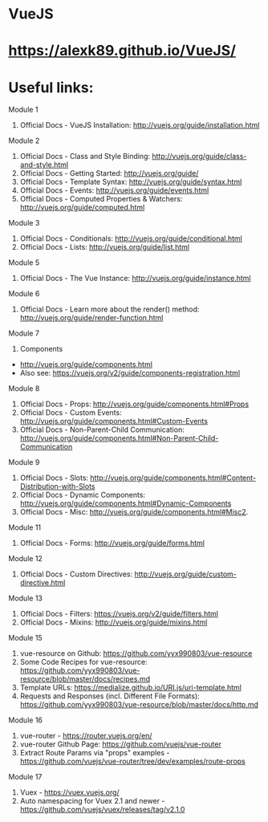 # VueJS
# https://alexk89.github.io/VueJS/

# Useful links:
Module 1
1. Official Docs - VueJS Installation: http://vuejs.org/guide/installation.html

Module 2
1. Official Docs - Class and Style Binding: http://vuejs.org/guide/class-and-style.html
2. Official Docs - Getting Started: http://vuejs.org/guide/
3. Official Docs - Template Syntax: http://vuejs.org/guide/syntax.html
4. Official Docs - Events: http://vuejs.org/guide/events.html
5. Official Docs - Computed Properties & Watchers: http://vuejs.org/guide/computed.html

Module 3
1. Official Docs - Conditionals: http://vuejs.org/guide/conditional.html
2. Official Docs - Lists: http://vuejs.org/guide/list.html

Module 5
1. Official Docs - The Vue Instance: http://vuejs.org/guide/instance.html

Module 6
1. Official Docs - Learn more about the render() method: http://vuejs.org/guide/render-function.html

Module 7 
1. Components
* http://vuejs.org/guide/components.html
* Also see: https://vuejs.org/v2/guide/components-registration.html

Module 8
1. Official Docs - Props: http://vuejs.org/guide/components.html#Props
2. Official Docs - Custom Events: http://vuejs.org/guide/components.html#Custom-Events
3. Official Docs - Non-Parent-Child Communication: http://vuejs.org/guide/components.html#Non-Parent-Child-Communication

Module 9
1. Official Docs - Slots: http://vuejs.org/guide/components.html#Content-Distribution-with-Slots
2. Official Docs - Dynamic Components: http://vuejs.org/guide/components.html#Dynamic-Components
3. Official Docs - Misc: http://vuejs.org/guide/components.html#Misc2.

Module 11
1. Official Docs - Forms: http://vuejs.org/guide/forms.html

Module 12
1. Official Docs - Custom Directives: http://vuejs.org/guide/custom-directive.html

Module 13
1. Official Docs - Filters: https://vuejs.org/v2/guide/filters.html
2. Official Docs - Mixins: http://vuejs.org/guide/mixins.html

Module 15
1. vue-resource on Github: https://github.com/yyx990803/vue-resource
2. Some Code Recipes for vue-resource: https://github.com/yyx990803/vue-resource/blob/master/docs/recipes.md
3. Template URLs: https://medialize.github.io/URI.js/uri-template.html
4. Requests and Responses (incl. Different File Formats): https://github.com/yyx990803/vue-resource/blob/master/docs/http.md

Module 16
1. vue-router - https://router.vuejs.org/en/
2. vue-router Github Page: https://github.com/vuejs/vue-router
3. Extract Route Params via "props" examples - https://github.com/vuejs/vue-router/tree/dev/examples/route-props

Module 17
1. Vuex - https://vuex.vuejs.org/
2. Auto namespacing for Vuex 2.1 and newer - https://github.com/vuejs/vuex/releases/tag/v2.1.0
